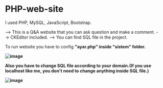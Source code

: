 # PHP-web-site

I used PHP, MySQL, JavaScript, Bootstrap.

--> This is a Q&A website that you can ask question and make a comment.
--> CKEditor included.
--> You can find SQL file in the project.

To run website you have to config <b>"ayar.php"<b> inside <b>"sistem"<b> folder.

![image](https://user-images.githubusercontent.com/71221185/211920827-ba7ef749-0044-4636-808c-ecba45616039.png)


Also you have to change SQL file according to your domain.(If you use localhost like me, you don't need to change anything inside SQL file.)

![image](https://user-images.githubusercontent.com/71221185/211921204-9bba83e2-e240-4af3-9a98-e75317c4f086.png)

